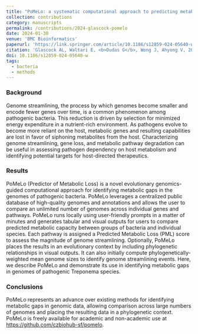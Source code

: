 ```yaml
---
title: "PoMeLo: a systematic computational approach to predicting metabolic loss in pathogen genomes"
collection: contributions
category: manuscripts
permalink: /contributions/2024-glascock-pomelo
date: 2024-01-30
venue: 'BMC Bioinformatics'
paperurl: 'https://link.springer.com/article/10.1186/s12859-024-05640-w'
citation: 'Glascock AL, Waltari E, <b>Dudas G</b>, Wong J, Ahyong V, 2023. &quot;PoMeLo: a systematic computational approach to predicting metabolic loss in pathogen genomes&quot;. <i>BMC Bioinformatics</i> 25, 49.'
doi: 10.1186/s12859-024-05640-w
tags:
  - bacteria
  - methods
---
```


### Background
Genome streamlining, the process by which genomes become smaller and encode fewer genes over time, is a common phenomenon among pathogenic bacteria. 
This reduction is driven by selection for minimized energy expenditure in a nutrient-rich environment. 
As pathogens evolve to become more reliant on the host, metabolic genes and resulting capabilities are lost in favor of siphoning metabolites from the host. 
Characterizing genome streamlining, gene loss, and metabolic pathway degradation can be useful in assessing pathogen dependency on host metabolism and identifying potential targets for host-directed therapeutics.

### Results
PoMeLo (Predictor of Metabolic Loss) is a novel evolutionary genomics-guided computational approach for identifying metabolic gaps in the genomes of pathogenic bacteria. 
PoMeLo leverages a centralized public database of high-quality genomes and annotations and allows the user to compare an unlimited number of genomes across individual genes and pathways. 
PoMeLo runs locally using user-friendly prompts in a matter of minutes and generates tabular and visual outputs for users to compare predicted metabolic capacity between groups of bacteria and individual species. 
Each pathway is assigned a Predicted Metabolic Loss (PML) score to assess the magnitude of genome streamlining. 
Optionally, PoMeLo places the results in an evolutionary context by including phylogenetic relationships in visual outputs. 
It can also initially compute phylogenetically-weighted mean genome sizes to identify genome streamlining events. 
Here, we describe PoMeLo and demonstrate its use in identifying metabolic gaps in genomes of pathogenic Treponema species.

### Conclusions
PoMeLo represents an advance over existing methods for identifying metabolic gaps in genomic data, allowing comparison across large numbers of genomes and placing the resulting data in a phylogenetic context. 
PoMeLo is freely available for academic and non-academic use at https://github.com/czbiohub-sf/pomelo.
